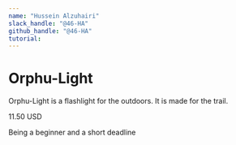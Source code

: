 ```yaml
---
name: "Hussein Alzuhairi"
slack_handle: "@46-HA"
github_handle: "@46-HA"
tutorial:
---
```


# Orphu-Light

<!-- Describe your board in 2-3 sentences. What are you making? What will it do? -->
Orphu-Light is a flashlight for the outdoors. It is made for the trail.
<!-- How much is it going to cost? -->
11.50 USD
<!-- Tell us a little bit about your design process. What were some challenges? What helped? ***Totally optional*** -->
Being a beginner and a short deadline
